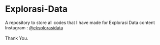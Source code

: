 # Explorasi-Data

A repository to store all codes that I have made for Explorasi Data content
<br>
Instagram : [@eksplorasidata]([myLib/README.md](https://www.instagram.com/eksplorasidata/)https://www.instagram.com/eksplorasidata/)
<br><br>
Thank You.
